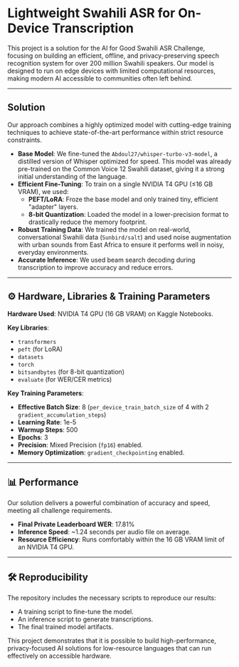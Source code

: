 # Lightweight Swahili ASR for On-Device Transcription

This project is a solution for the AI for Good Swahili ASR Challenge, focusing on building an efficient, offline, and privacy-preserving speech recognition system for over 200 million Swahili speakers. Our model is designed to run on edge devices with limited computational resources, making modern AI accessible to communities often left behind.

---

##  Solution

Our approach combines a highly optimized model with cutting-edge training techniques to achieve state-of-the-art performance within strict resource constraints.

* **Base Model**: We fine-tuned the `Abdoul27/whisper-turbo-v3-model`, a distilled version of Whisper optimized for speed. This model was already pre-trained on the Common Voice 12 Swahili dataset, giving it a strong initial understanding of the language.
* **Efficient Fine-Tuning**: To train on a single NVIDIA T4 GPU (≤16 GB VRAM), we used:
    * **PEFT/LoRA**: Froze the base model and only trained tiny, efficient "adapter" layers.
    * **8-bit Quantization**: Loaded the model in a lower-precision format to drastically reduce the memory footprint.
* **Robust Training Data**: We trained the model on real-world, conversational Swahili data (`Sunbird/salt`) and used noise augmentation with urban sounds from East Africa to ensure it performs well in noisy, everyday environments.
* **Accurate Inference**: We used beam search decoding during transcription to improve accuracy and reduce errors.

---

## ⚙️ Hardware, Libraries & Training Parameters

**Hardware Used**: NVIDIA T4 GPU (16 GB VRAM) on Kaggle Notebooks.

**Key Libraries**:
* `transformers`
* `peft` (for LoRA)
* `datasets`
* `torch`
* `bitsandbytes` (for 8-bit quantization)
* `evaluate` (for WER/CER metrics)

**Key Training Parameters**:
* **Effective Batch Size**: 8 (`per_device_train_batch_size` of 4 with 2 `gradient_accumulation_steps`)
* **Learning Rate**: 1e-5
* **Warmup Steps**: 500
* **Epochs**: 3
* **Precision**: Mixed Precision (`fp16`) enabled.
* **Memory Optimization**: `gradient_checkpointing` enabled.

---

## 📊 Performance

Our solution delivers a powerful combination of accuracy and speed, meeting all challenge requirements.

* **Final Private Leaderboard WER**: 17.81%
* **Inference Speed**: ~1.24 seconds per audio file on average.
* **Resource Efficiency**: Runs comfortably within the 16 GB VRAM limit of an NVIDIA T4 GPU. 

---

## 🛠️ Reproducibility

The repository includes the necessary scripts to reproduce our results:
* A training script to fine-tune the model.
* An inference script to generate transcriptions.
* The final trained model artifacts.

This project demonstrates that it is possible to build high-performance, privacy-focused AI solutions for low-resource languages that can run effectively on accessible hardware.
